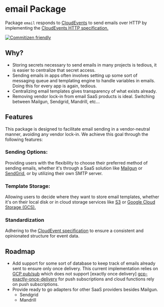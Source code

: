 # email Package
Package `email` responds to [CloudEvents][cloud-events] to send emails over HTTP by implementing the 
[CloudEvents HTTP specification.][cloud-events-http]

[![Commitizen friendly](https://img.shields.io/badge/commitizen-friendly-brightgreen.svg)](http://commitizen.github.io/cz-cli/)

## Why?
* Storing secrets necessary to send emails  in many projects is tedious, it is easier to centralize that secret access.
* Sending emails in apps often involves setting up some sort of messaging queue and templating engine to handle
  variables in emails. Doing this for every app is again, tedious.
* Centralizing email templates gives transparency of what exists already.
* Removing vendor lock-in from email SaaS products is ideal. Switching between Mailgun, Sendgrid, Mandrill, etc...

## Features
This package is designed to facilitate email sending in a vendor-neutral manner, avoiding any vendor lock-in.
We achieve this goal through the following features:

### Sending Options:
Providing users with the flexibility to choose their preferred method of sending emails, whether it's through a SaaS
solution like [Mailgun][mailgun] or [SendGrid][sendgrid], or by utilizing their own SMTP server.

### Template Storage:
Allowing users to decide where they want to store email templates, whether it's on their local disk or in cloud 
storage services like [S3][s3] or [Google Cloud Storage (GCS).][gcs]

### Standardization
Adhering to the [CloudEvent specification][cloud-events] to ensure a consistent and opinionated structure for event 
data.

## Roadmap
* Add support for some sort of database to keep track of emails already sent to ensure only once delivery. This
  current implementation relies on [GCP pub/sub][gcp-pub-sub] which does not support [exactly once delivery]
  [gcp-exactly-once-delivery] for push subscriptions and cloud functions rely on push subscriptions.
* Provide ready to go adapters for other SaaS providers besides Mailgun.
  * Sendgrid
  * Mandrill

[mailgun]: https://www.mailgun.com/
[mailgun-api]: https://documentation.mailgun.com/en/latest/api_reference.html
[sendgrid]: https://sendgrid.com/
[go-html-template]: https://pkg.go.dev/html/template
[cloud-events]: https://cloudevents.io/
[cloud-events-http]: https://github.com/cloudevents/spec/blob/v1.0.2/cloudevents/bindings/http-protocol-binding.md
[cloud-dev-blob]: https://gocloud.dev/howto/blob/
[gcs]: https://cloud.google.com/storage
[s3]: https://aws.amazon.com/s3/
[gcp-cloud-functions]: https://cloud.google.com/functions
[gcp-cloud-functions-2-gen]: https://cloud.google.com/blog/products/serverless/cloud-functions-2nd-generation-now-generally-available
[gcloud]: https://cloud.google.com/sdk/gcloud
[gcp-pub-sub]: https://cloud.google.com/pubsub
[gcp-exactly-once-delivery]: https://cloud.google.com/pubsub/docs/exactly-once-delivery
